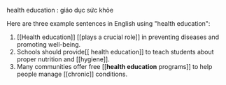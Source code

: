 

health education : giáo dục sức khỏe


Here are three example sentences in English using "health education":

1. [[Health education]] [[plays a crucial role]] in preventing diseases and promoting well-being.
2. Schools should provide[[ health education]] to teach students about proper nutrition and [[hygiene]].
3. Many communities offer free [[**health education** programs]] to help people manage [[chronic]] conditions.